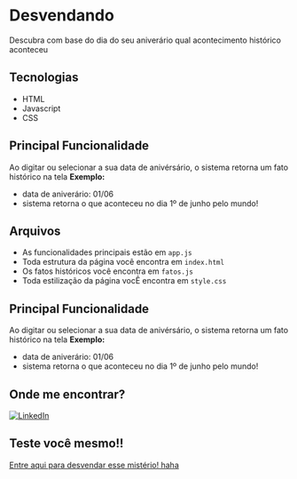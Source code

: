 # Desvendando
Descubra com base do dia do seu aniverário qual acontecimento histórico aconteceu

## Tecnologias
+ HTML
+ Javascript
+ CSS

## Principal Funcionalidade
Ao digitar ou selecionar a sua data de anivérsário, o sistema retorna um fato histórico na tela
<strong>Exemplo:</strong>
+ data de aniverário: 01/06
+ sistema retorna o que aconteceu no dia 1º de junho pelo mundo!
  
## Arquivos
+ As funcionalidades principais estão em `app.js`
+ Toda estrutura da página você encontra em `index.html`
+ Os fatos históricos você encontra em `fatos.js`
+ Toda estilização da página vocÊ encontra em `style.css`

## Principal Funcionalidade
Ao digitar ou selecionar a sua data de anivérsário, o sistema retorna um fato histórico na tela
<strong>Exemplo:</strong>
+ data de aniverário: 01/06
+ sistema retorna o que aconteceu no dia 1º de junho pelo mundo!

## Onde me encontrar?
[![LinkedIn](https://img.shields.io/badge/LinkedIn-blue?style=flat&logo=linkedin&logoColor=white)](https://www.linkedin.com/in/beatriz-campache-27ba1a287/)

## Teste você mesmo!!
<a href="https://desvendando.vercel.app">Entre aqui para desvendar esse mistério! haha</a> 

